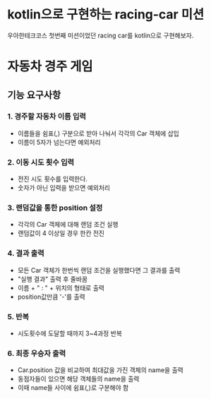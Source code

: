 # kotlin으로 구현하는 racing-car 미션
우아한테크코스 첫번째 미션이었던 racing car를 kotlin으로 구현해보자.

# 자동차 경주 게임
## 기능 요구사항
### 1. 경주할 자동차 이름 입력

- 이름들을 쉼표(,) 구분으로 받아 나눠서 각각의 Car 객체에 삽입
- 이름이 5자가 넘는다면 예외처리

### 2. 이동 시도 횟수 입력

- 전진 시도 횟수를 입력한다.
- 숫자가 아닌 입력을 받으면 예외처리

### 3. 랜덤값을 통한 position 설정

- 각각의 Car 객체에 대해 랜덤 조건 실행
- 랜덤값이 4 이상일 경우 한칸 전진

### 4. 결과 출력
- 모든 Car 객체가 한번씩 랜덤 조건을 실행했다면 그 결과를 출력
- "실행 결과" 출력 후 줄바꿈
- 이름 + " : " + 위치의 형태로 출력
- position값만큼 '-'를 출력

### 5. 반복

- 시도횟수에 도달할 때까지 3~4과정 반복

### 6. 최종 우승자 출력

- Car.position 값을 비교하여 최대값을 가진 객체의 name을 출력
- 동점자들이 있으면 해당 객체들의 name을 출력
- 이때 name들 사이에 쉼표(,)로 구분해야 함
